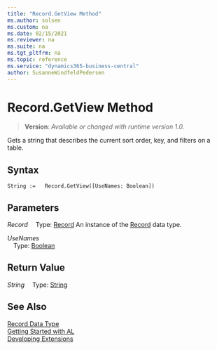 ```yaml
---
title: "Record.GetView Method"
ms.author: solsen
ms.custom: na
ms.date: 02/15/2021
ms.reviewer: na
ms.suite: na
ms.tgt_pltfrm: na
ms.topic: reference
ms.service: "dynamics365-business-central"
author: SusanneWindfeldPedersen
---
```

[//]: # (START>DO_NOT_EDIT)
[//]: # (IMPORTANT:Do not edit any of the content between here and the END>DO_NOT_EDIT.)
[//]: # (Any modifications should be made in the .xml files in the ModernDev repo.)
# Record.GetView Method
> **Version**: _Available or changed with runtime version 1.0._

Gets a string that describes the current sort order, key, and filters on a table.


## Syntax
```
String :=   Record.GetView([UseNames: Boolean])
```
## Parameters
*Record*
&emsp;Type: [Record](record-data-type.md)
An instance of the [Record](record-data-type.md) data type.

*UseNames*  
&emsp;Type: [Boolean](../boolean/boolean-data-type.md)  
  


## Return Value
*String*
&emsp;Type: [String](../string/string-data-type.md)



[//]: # (IMPORTANT: END>DO_NOT_EDIT)
## See Also
[Record Data Type](record-data-type.md)  
[Getting Started with AL](../../devenv-get-started.md)  
[Developing Extensions](../../devenv-dev-overview.md)